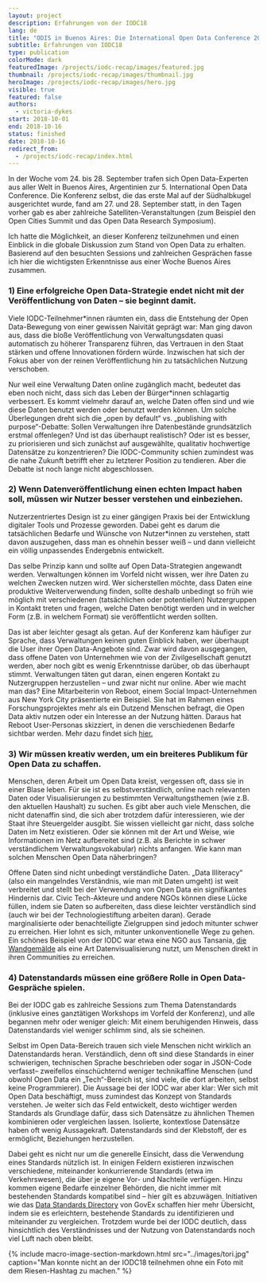 ```yaml
---
layout: project
description: Erfahrungen von der IODC18
lang: de
title: "ODIS in Buenos Aires: Die International Open Data Conference 2018"
subtitle: Erfahrungen von IODC18
type: publication
colorMode: dark
featuredImage: /projects/iodc-recap/images/featured.jpg
thumbnail: /projects/iodc-recap/images/thumbnail.jpg
heroImage: /projects/iodc-recap/images/hero.jpg
visible: true
featured: false
authors:
  - victoria-dykes
start: 2018-10-01
end: 2018-10-16
status: finished
date: 2018-10-16
redirect_from:
  - /projects/iodc-recap/index.html
---
```


In der Woche vom 24. bis 28. September trafen sich Open Data-Experten aus aller Welt in Buenos Aires, Argentinien zur 5. International Open Data Conference. Die Konferenz selbst, die das erste Mal auf der Südhalbkugel ausgerichtet wurde, fand am 27. und 28. September statt, in den Tagen vorher gab es aber zahlreiche Satelliten-Veranstaltungen (zum Beispiel den Open Cities Summit und das Open Data Research Symposium).

Ich hatte die Möglichkeit, an dieser Konferenz teilzunehmen und einen Einblick in die globale Diskussion zum Stand von Open Data zu erhalten. Basierend auf den besuchten Sessions und zahlreichen Gesprächen fasse ich hier die wichtigsten Erkenntnisse aus einer Woche Buenos Aires zusammen.

### 1) Eine erfolgreiche Open Data-Strategie endet nicht mit der Veröffentlichung von Daten – sie beginnt damit.

Viele IODC-Teilnehmer\*innen räumten ein, dass die Entstehung der Open Data-Bewegung von einer gewissen Naivität geprägt war: Man ging davon aus, dass die bloße Veröffentlichung von Verwaltungsdaten quasi automatisch zu höherer Transparenz führen, das Vertrauen in den Staat stärken und offene Innovationen fördern würde. Inzwischen hat sich der Fokus aber von der reinen Veröffentlichung hin zu tatsächlichen Nutzung verschoben.

Nur weil eine Verwaltung Daten online zugänglich macht, bedeutet das eben noch nicht, dass sich das Leben der Bürger\*innen schlagartig verbessert. Es kommt vielmehr darauf an, welche Daten offen sind und wie diese Daten benutzt werden oder benutzt werden können. Um solche Überlegungen dreht sich die „open by default“ vs. „publishing with purpose“-Debatte: Sollen Verwaltungen ihre Datenbestände grundsätzlich erstmal offenlegen? Und ist das überhaupt realistisch? Oder ist es besser, zu priorisieren und sich zunächst auf ausgewählte, qualitativ hochwertige Datensätze zu konzentrieren? Die IODC-Community schien zumindest was die nahe Zukunft betrifft eher zu letzterer Position zu tendieren. Aber die Debatte ist noch lange nicht abgeschlossen.

### 2) Wenn Datenveröffentlichung einen echten Impact haben soll, müssen wir Nutzer besser verstehen und einbeziehen.

Nutzerzentriertes Design ist zu einer gängigen Praxis bei der Entwicklung digitaler Tools und Prozesse geworden. Dabei geht es darum die tatsächlichen Bedarfe und Wünsche von Nutzer\*innen zu verstehen, statt davon auszugehen, dass man es ohnehin besser weiß – und dann vielleicht ein völlig unpassendes Endergebnis entwickelt.

Das selbe Prinzip kann und sollte auf Open Data-Strategien angewandt werden. Verwaltungen können im Vorfeld nicht wissen, wer ihre Daten zu welchen Zwecken nutzen wird. Wer sicherstellen möchte, dass Daten eine produktive Weiterverwendung finden, sollte deshalb unbedingt so früh wie möglich mit verschiedenen (tatsächlichen oder potentiellen) Nutzergruppen in Kontakt treten und fragen, welche Daten benötigt werden und in welcher Form (z.B. in welchem Format) sie veröffentlicht werden sollten.

Das ist aber leichter gesagt als getan. Auf der Konferenz kam häufiger zur Sprache, dass Verwaltungen keinen guten Einblick haben, wer überhaupt die User ihrer Open Data-Angebote sind. Zwar wird davon ausgegangen, dass offene Daten von Unternehmen wie von der Zivilgesellschaft genutzt werden, aber noch gibt es wenig Erkenntnisse darüber, ob das überhaupt stimmt. Verwaltungen täten gut daran, einen engeren Kontakt zu Nutzergruppen herzustellen – und zwar nicht nur online. Aber wie macht man das? Eine Mitarbeiterin von Reboot, einem Social Impact-Unternehmen aus New York City präsentierte ein Beispiel. Sie hat im Rahmen eines Forschungsprojektes mehr als ein Dutzend Menschen befragt, die Open Data aktiv nutzen oder ein Interesse an der Nutzung hätten. Daraus hat Reboot User-Personas skizziert, in denen die verschiedenen Bedarfe sichtbar werden. Mehr dazu findet sich [hier.](https://opendata.cityofnewyork.us/wp-content/uploads/2017/07/Understanding-the-Users-of-Open-Data_Reboot.pdf)

### 3) Wir müssen kreativ werden, um ein breiteres Publikum für Open Data zu schaffen.

Menschen, deren Arbeit um Open Data kreist, vergessen oft, dass sie in einer Blase leben. Für sie ist es selbstverständlich, online nach relevanten Daten oder Visualisierungen zu bestimmten Verwaltungsthemen (wie z.B. den aktuellen Haushalt) zu suchen. Es gibt aber auch viele Menschen, die nicht datenaffin sind, die sich aber trotzdem dafür interessieren, wie der Staat ihre Steuergelder ausgibt. Sie wissen vielleicht gar nicht, dass solche Daten im Netz existieren. Oder sie können mit der Art und Weise, wie Informationen im Netz aufbereitet sind (z.B. als Berichte in schwer verständlichem Verwaltungsvokabular) nichts anfangen. Wie kann man solchen Menschen Open Data näherbringen?

Offene Daten sind nicht unbedingt verständliche Daten. „Data Illiteracy“ (also ein mangelndes Verständnis, wie man mit Daten umgeht) ist weit verbreitet und stellt bei der Verwendung von Open Data ein signifikantes Hindernis dar. Civic Tech-Akteure und andere NGOs können diese Lücke füllen, indem sie Daten so aufbereiten, dass diese leichter verständlich sind (auch wir bei der Technologiestiftung arbeiten daran). Gerade marginalisierte oder benachteiligte Zielgruppen sind jedoch mitunter schwer zu erreichen. Hier lohnt es sich, mitunter unkonventionelle Wege zu gehen. Ein schönes Beispiel von der IODC war etwa eine NGO aus Tansania, [die Wandgemälde](https://datazetu.or.tz/wp-content/uploads/2018/06/Using-a-data-mural-to-fight-drug-abuse-in-Temeke.pdf) als eine Art Datenvisualisierung nutzt, um Menschen direkt in ihren Communities zu erreichen.

### 4) Datenstandards müssen eine größere Rolle in Open Data-Gespräche spielen.

Bei der IODC gab es zahlreiche Sessions zum Thema Datenstandards (inklusive eines ganztätigen Workshops im Vorfeld der Konferenz), und alle begannen mehr oder weniger gleich: Mit einem beruhigenden Hinweis, dass Datenstandards viel weniger schlimm sind, als sie scheinen.

Selbst im Open Data-Bereich trauen sich viele Menschen nicht wirklich an Datenstandards heran. Verständlich, denn oft sind diese Standards in einer schwierigen, technischen Sprache beschrieben oder sogar in JSON-Code verfasst– zweifellos einschüchternd weniger technikaffine Menschen (und obwohl Open Data ein „Tech“-Bereich ist, sind viele, die dort arbeiten, selbst keine Programmierer). Die Aussage bei der IODC war aber klar: Wer sich mit Open Data beschäftigt, muss zumindest das Konzept von Standards verstehen. Je weiter sich das Feld entwickelt, desto wichtiger werden Standards als Grundlage dafür, dass sich Datensätze zu ähnlichen Themen kombinieren oder vergleichen lassen. Isolierte, kontextlose Datensätze haben oft wenig Aussagekraft. Datenstandards sind der Klebstoff, der es ermöglicht, Beziehungen herzustellen.

Dabei geht es nicht nur um die generelle Einsicht, dass die Verwendung eines Standards nützlich ist. In einigen Feldern existieren inzwischen verschiedene, miteinander konkurrierende Standards (etwa im Verkehrswesen), die über je eigene Vor- und Nachteile verfügen. Hinzu kommen eigene Bedarfe einzelner Behörden, die nicht immer mit bestehenden Standards kompatibel sind – hier gilt es abzuwägen. Initiativen wie das [Data Standards Directory](https://datastandards.directory/) von GovEx schaffen hier mehr Übersicht, indem sie es erleichtern, bestehende Standards zu identifizieren und miteinander zu vergleichen. Trotzdem wurde bei der IODC deutlich, dass hinsichtlich des Verständnisses und der Nutzung von Datenstandards noch viel Luft nach oben bleibt.

{% include macro-image-section-markdown.html src="../images/tori.jpg" caption="Man konnte nicht an der IODC18 teilnehmen ohne ein Foto mit dem Riesen-Hashtag zu machen." %}